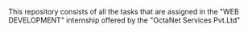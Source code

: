 This repository consists of all the tasks that are assigned in the "WEB DEVELOPMENT" internship offered by the "OctaNet Services Pvt.Ltd"
